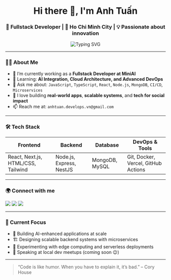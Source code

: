 <h1 align="center">Hi there 👋, I'm Anh Tuấn</h1>
<h3 align="center">🚀 Fullstack Developer | 📍 Ho Chi Minh City | 💡 Passionate about innovation</h3>

<p align="center">
  <img src="https://readme-typing-svg.demolab.com?font=Fira+Code&duration=3000&pause=1000&color=00FFBB&center=true&vCenter=true&width=435&lines=Fullstack+Dev+%7C+React+%2F+Node.js+%2F+TS;Lifelong+learner+%F0%9F%93%9A;Building+cool+stuff+at+MiniAI+%F0%9F%A7%BF" alt="Typing SVG" />
</p>

---

### 🧑‍💻 About Me

- 🔭 I’m currently working as a **Fullstack Developer at MiniAI**
- 🌱 Learning: **AI Integration, Cloud Architecture, and Advanced DevOps**
- 💬 Ask me about: `JavaScript`, `TypeScript`, `React`, `Node.js`, `MongoDB`, `CI/CD`, `Microservices`
- 🚀 I love building **real-world apps**, **scalable systems**, and **tech for social impact**
- 📫 Reach me at: `anhtuan.develops.vn@gmail.com`

---

### 🛠️ Tech Stack

| Frontend | Backend | Database | DevOps & Tools |
|----------|---------|----------|----------------|
| React, Next.js, HTML/CSS, Tailwind | Node.js, Express, NestJS | MongoDB, MySQL | Git, Docker, Vercel, GitHub Actions |

---

### 🌍 Connect with me

<p align="left">
  <a href="https://linkedin.com/in/anhtuan-developer" target="_blank"><img src="https://img.shields.io/badge/LinkedIn-blue?style=for-the-badge&logo=linkedin" /></a>
  <a href="https://github.com/LeAnhTuanIT" target="_blank"><img src="https://img.shields.io/badge/GitHub-%2312100E.svg?style=for-the-badge&logo=github" /></a>
  <a href="https://x.com/1eanhtuan1t" target="_blank"><img src="https://img.shields.io/badge/Twitter-%231DA1F2.svg?style=for-the-badge&logo=twitter" /></a>
</p>

---

### 🎯 Current Focus

- 🧠 Building AI-enhanced applications at scale
- 🏗 Designing scalable backend systems with microservices
- 🧪 Experimenting with edge computing and serverless deployments
- 💬 Speaking at local dev meetups (coming soon 😉)

---

> “Code is like humor. When you have to explain it, it’s bad.” – Cory House

